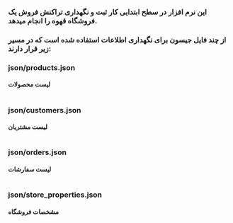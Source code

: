 ### این نرم افزار در  سطح ابتدایی کار ثبت و نگهداری تراکنش فروش یک فروشگاه قهوه را انجام میدهد.
### از چند فایل جیسون برای نگهداری اطلاعات استفاده شده است که در مسیر زیر قرار دارند:
### json/products.json
#### لیست محصولات
#
### json/customers.json
#### لیست مشتریان
#
### json/orders.json
#### لیست سفارشات
#
### json/store_properties.json
#### مشخصات فروشگاه
#
